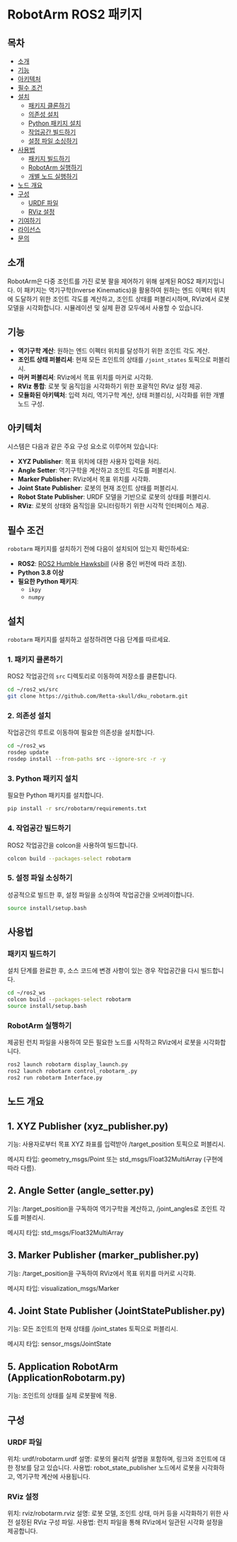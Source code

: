 # RobotArm ROS2 패키지

## 목차

- [소개](#소개)
- [기능](#기능)
- [아키텍처](#아키텍처)
- [필수 조건](#필수-조건)
- [설치](#설치)
  - [패키지 클론하기](##패키지-클론하기)
  - [의존성 설치](#의존성-설치)
  - [Python 패키지 설치](#python-패키지-설치)
  - [작업공간 빌드하기](#작업공간-빌드하기)
  - [설정 파일 소싱하기](#설정-파일-소싱하기)
- [사용법](#사용법)
  - [패키지 빌드하기](#패키지-빌드하기)
  - [RobotArm 실행하기](#robotarm-실행하기)
  - [개별 노드 실행하기](#개별-노드-실행하기)
- [노드 개요](#노드-개요)
- [구성](#구성)
  - [URDF 파일](#urdf-파일)
  - [RViz 설정](#rviz-설정)
- [기여하기](#기여하기)
- [라이선스](#라이선스)
- [문의](#문의)

## 소개

RobotArm은 다중 조인트를 가진 로봇 팔을 제어하기 위해 설계된 ROS2 패키지입니다. 이 패키지는 역기구학(Inverse Kinematics)을 활용하여 원하는 엔드 이펙터 위치에 도달하기 위한 조인트 각도를 계산하고, 조인트 상태를 퍼블리시하며, RViz에서 로봇 모델을 시각화합니다. 시뮬레이션 및 실제 환경 모두에서 사용할 수 있습니다.

## 기능

- **역기구학 계산**: 원하는 엔드 이펙터 위치를 달성하기 위한 조인트 각도 계산.
- **조인트 상태 퍼블리셔**: 현재 모든 조인트의 상태를 `/joint_states` 토픽으로 퍼블리시.
- **마커 퍼블리셔**: RViz에서 목표 위치를 마커로 시각화.
- **RViz 통합**: 로봇 및 움직임을 시각화하기 위한 포괄적인 RViz 설정 제공.
- **모듈화된 아키텍처**: 입력 처리, 역기구학 계산, 상태 퍼블리싱, 시각화를 위한 개별 노드 구성.

## 아키텍처

시스템은 다음과 같은 주요 구성 요소로 이루어져 있습니다:

- **XYZ Publisher**: 목표 위치에 대한 사용자 입력을 처리.
- **Angle Setter**: 역기구학을 계산하고 조인트 각도를 퍼블리시.
- **Marker Publisher**: RViz에서 목표 위치를 시각화.
- **Joint State Publisher**: 로봇의 현재 조인트 상태를 퍼블리시.
- **Robot State Publisher**: URDF 모델을 기반으로 로봇의 상태를 퍼블리시.
- **RViz**: 로봇의 상태와 움직임을 모니터링하기 위한 시각적 인터페이스 제공.

## 필수 조건

`robotarm` 패키지를 설치하기 전에 다음이 설치되어 있는지 확인하세요:

- **ROS2**: [ROS2 Humble Hawksbill](https://docs.ros.org/en/humble/index.html) (사용 중인 버전에 따라 조정).
- **Python 3.8 이상**
- **필요한 Python 패키지**:
  - `ikpy`
  - `numpy`

## 설치

`robotarm` 패키지를 설치하고 설정하려면 다음 단계를 따르세요.

### 1. 패키지 클론하기

ROS2 작업공간의 `src` 디렉토리로 이동하여 저장소를 클론합니다.

```bash
cd ~/ros2_ws/src
git clone https://github.com/Retta-skull/dku_robotarm.git
```

### 2. 의존성 설치
작업공간의 루트로 이동하여 필요한 의존성을 설치합니다.

```bash
cd ~/ros2_ws
rosdep update
rosdep install --from-paths src --ignore-src -r -y
```

### 3. Python 패키지 설치
필요한 Python 패키지를 설치합니다. 

```bash
pip install -r src/robotarm/requirements.txt
```

### 4. 작업공간 빌드하기
ROS2 작업공간을 colcon을 사용하여 빌드합니다.

```bash
colcon build --packages-select robotarm
```

### 5. 설정 파일 소싱하기
성공적으로 빌드한 후, 설정 파일을 소싱하여 작업공간을 오버레이합니다.

```bash
source install/setup.bash
```

## 사용법

### 패키지 빌드하기
설치 단계를 완료한 후, 소스 코드에 변경 사항이 있는 경우 작업공간을 다시 빌드합니다.

```bash
cd ~/ros2_ws
colcon build --packages-select robotarm
source install/setup.bash
```

### RobotArm 실행하기
제공된 런치 파일을 사용하여 모든 필요한 노드를 시작하고 RViz에서 로봇을 시각화합니다.

```bash
ros2 launch robotarm display_launch.py
ros2 launch robotarm control_robotarm_.py
ros2 run robotarm Interface.py
```

## 노드 개요

## 1. XYZ Publisher (xyz_publisher.py)

기능: 사용자로부터 목표 XYZ 좌표를 입력받아 /target_position 토픽으로 퍼블리시.

메시지 타입: geometry_msgs/Point 또는 std_msgs/Float32MultiArray (구현에 따라 다름).

## 2. Angle Setter (angle_setter.py)

기능: /target_position을 구독하여 역기구학을 계산하고, /joint_angles로 조인트 각도를 퍼블리시.

메시지 타입: std_msgs/Float32MultiArray

## 3. Marker Publisher (marker_publisher.py)

기능: /target_position을 구독하여 RViz에서 목표 위치를 마커로 시각화.

메시지 타입: visualization_msgs/Marker

## 4. Joint State Publisher (JointStatePublisher.py)

기능: 모든 조인트의 현재 상태를 /joint_states 토픽으로 퍼블리시.

메시지 타입: sensor_msgs/JointState

## 5. Application RobotArm (ApplicationRobotarm.py)

기능: 조인트의 상태를 실제 로봇팔에 적용.


## 구성

### URDF 파일

위치: urdf/robotarm.urdf
설명: 로봇의 물리적 설명을 포함하며, 링크와 조인트에 대한 정보를 담고 있습니다.
사용법: robot_state_publisher 노드에서 로봇을 시각화하고, 역기구학 계산에 사용됩니다.

### RViz 설정

위치: rviz/robotarm.rviz
설명: 로봇 모델, 조인트 상태, 마커 등을 시각화하기 위한 사전 설정된 RViz 구성 파일.
사용법: 런치 파일을 통해 RViz에서 일관된 시각화 설정을 제공합니다.


